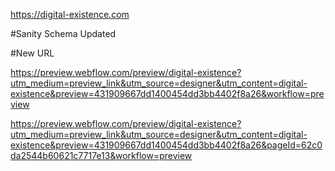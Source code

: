 


https://digital-existence.com

#Sanity Schema Updated 

#New URL


https://preview.webflow.com/preview/digital-existence?utm_medium=preview_link&utm_source=designer&utm_content=digital-existence&preview=431909667dd1400454dd3bb4402f8a26&workflow=preview

https://preview.webflow.com/preview/digital-existence?utm_medium=preview_link&utm_source=designer&utm_content=digital-existence&preview=431909667dd1400454dd3bb4402f8a26&pageId=62c0da2544b60621c7717e13&workflow=preview
